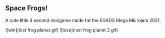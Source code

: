 ## Space Frogs! 

A cute little 4 second minigame made for the EGADS Mega Microjam 2021.

![win](lost frog planet.gif)
![lose](lost frog planet 2.gif)

